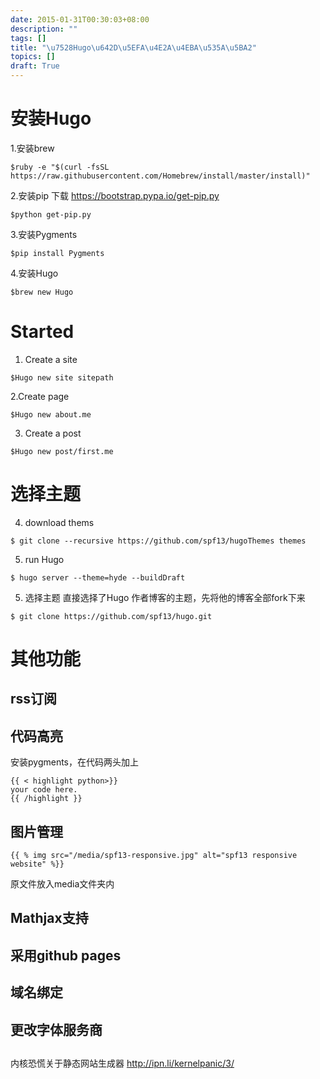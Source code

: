 ```yaml
---
date: 2015-01-31T00:30:03+08:00
description: ""
tags: []
title: "\u7528Hugo\u642D\u5EFA\u4E2A\u4EBA\u535A\u5BA2"
topics: []
draft: True
---
```



# 安装Hugo
1.安装brew
```
$ruby -e "$(curl -fsSL https://raw.githubusercontent.com/Homebrew/install/master/install)"
```
2.安装pip
下载 https://bootstrap.pypa.io/get-pip.py
```
$python get-pip.py
```

3.安装Pygments
```
$pip install Pygments
```
4.安装Hugo
```
$brew new Hugo
```
# Started
1. Create a site
```
$Hugo new site sitepath
```
2.Create page
```
$Hugo new about.me
```
3. Create a post
```
$Hugo new post/first.me
```
# 选择主题
4. download thems
```
$ git clone --recursive https://github.com/spf13/hugoThemes themes
```
5. run Hugo
```
$ hugo server --theme=hyde --buildDraft
```
5. 选择主题
直接选择了Hugo 作者博客的主题，先将他的博客全部fork下来
```
$ git clone https://github.com/spf13/hugo.git
```
# 其他功能
## rss订阅
## 代码高亮
安装pygments，在代码两头加上
```
{{ < highlight python>}}
your code here.
{{ /highlight }}
```
## 图片管理
```
{{ % img src="/media/spf13-responsive.jpg" alt="spf13 responsive website" %}}
```
原文件放入media文件夹内

## Mathjax支持

## 采用github pages
## 域名绑定
## 更改字体服务商
## 
内核恐慌关于静态网站生成器 http://ipn.li/kernelpanic/3/